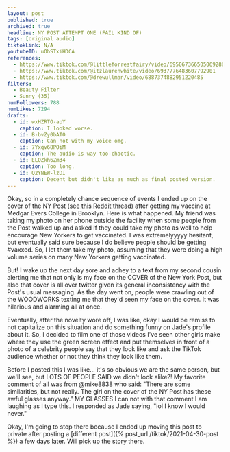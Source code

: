 ```yaml
---
layout: post
published: true
archived: true
headline: NY POST ATTEMPT ONE (FAIL KIND OF)
tags: [original audio]
tiktokLink: N/A
youtubeID: uOhSTxiHDCA
references:
  - https://www.tiktok.com/@littleforrestfairy/video/6950673665050692869
  - https://www.tiktok.com/@itzlaurenwhite/video/6937776483607792901
  - https://www.tiktok.com/@drewullman/video/6887374882951220485
filters:
  - Beauty Filter
  - Sunny (35)
numFollowers: 788
numLikes: 7294
drafts: 
  - id: wxHZRTO-apY
    caption: I looked worse.
  - id: B-bvZy0bAT0
    caption: Can not with my voice omg.
  - id: 7Yxqv68POiM
    caption: The audio is way too chaotic.
  - id: ELOZkh6Zm34
    caption: Too long.
  - id: Q2YNEW-lzDI
    caption: Decent but didn't like as much as final posted version.
---
```


Okay, so in a completely chance sequence of events I ended up on the cover of the NY Post ([see this Reddit thread](https://old.reddit.com/r/newyorkcity/comments/mw8i7c/love_todays_ny_post_cover/#bottom-comments)) after getting my vaccine at Medgar Evers College in Brooklyn. Here is what happened. My friend was taking my photo on her phone outside the facility when some people from the Post walked up and asked if they could take my photo as well to help encourage New Yorkers to get vaccinated. I was extremelyyyyy hesitant, but eventually said sure because I do believe people should be getting #vaxxed. So, I let them take my photo, assuming that they were doing a high volume series on many New Yorkers getting vaccinated. 

But! I wake up the next day sore and achey to a text from my second cousin alerting me that not only is my face on the COVER of the New York Post, but also that cover is all over twitter given its general inconsistency with the Post's usual messaging. As the day went on, people were crawling out of the WOODWORKS texting me that they'd seen my face on the cover. It was hilarious and alarming all at once.

Eventually, after the novelty wore off, I was like, okay I would be remiss to not capitalize on this situation and do something funny on Jade's profile about it. So, I decided to film one of those videos I've seen other girls make where they use the green screen effect and put themselves in front of a photo of a celebrity people say that they look like and ask the TikTok audience whether or not they think they look like them.

Before I posted this I was like... it's so obvious we are the same person, but we'll see, but LOTS OF PEOPLE SAID we didn't look alike?! My favorite comment of all was from @mike8838 who said: "There are some similarities, but not really. The girl on the cover of the NY Post has these awful glasses anyway." MY GLASSES I can not with that comment I am laughing as I type this. I responded as Jade saying, "lol I know I would never." 

Okay, I'm going to stop there because I ended up moving this post to private after posting a [different post]({% post_url /tiktok/2021-04-30-post %}) a few days later. Will pick up the story there.  